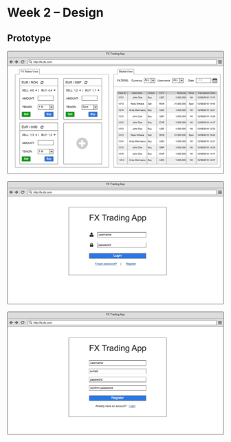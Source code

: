 # Week 2 – Design

## Prototype
![Dashboard](Week_2/Exercise/Img/Dashboard.png "Dashboard")

![LoginPage](Week_2/Exercise/Img/LoginPage.png "Login page")

![RegisterPage](Week_2/Exercise/Img/RegisterPage.png "Register Page")